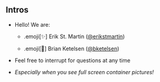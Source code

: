 ## Intros

 - Hello! We are:

   - .emoji[✨] Erik St. Martin ([@erikstmartin](https://twitter.com/erikstmartin))

   - .emoji[🌟] Brian Ketelsen ([@bketelsen](https://twitter.com/bketelsen))


- Feel free to interrupt for questions at any time

- *Especially when you see full screen container pictures!*


